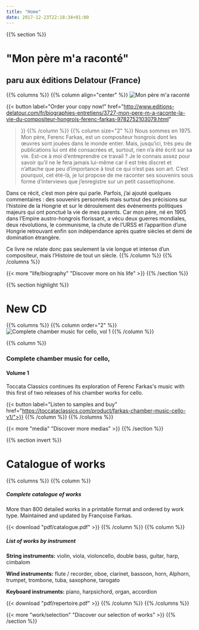 ```yaml
---
title: "Home"
date: 2017-12-23T22:18:34+01:00
---
```


{{% section %}}
# "Mon père m'a raconté"
## paru aux éditions Delatour (France)

{{% columns %}}
{{% column align="center" %}}
![Mon père m'a raconté](/media/img/book1.png "Mon père m'a raconté")<!-- display: block; max-width: 65%; margin: 40px auto; -->

{{< button
label="Order your copy now!"
href="http://www.editions-delatour.com/fr/biographies-entretiens/3727-mon-pere-m-a-raconte-la-vie-du-compositeur-hongrois-ferenc-farkas-9782752103079.html"
>}}
{{% /column %}}
{{% column size="2" %}}
Nous sommes en 1975. Mon père, Ferenc Farkas, est un compositeur hongrois dont
les œuvres sont jouées dans le monde entier. Mais, jusqu’ici, très peu de
publications lui ont été consacrées et, surtout, rien n’a été écrit sur sa vie.
Est-ce à moi d’entreprendre ce travail ? Je le connais assez pour savoir qu’il
ne le fera jamais lui-même car il est très discret et n’attache que peu
d’importance à tout ce qui n’est pas son art. C’est pourquoi, cet été-là,
je lui propose de me raconter ses souvenirs sous forme d’interviews que
j’enregistre sur un petit cassettophone.

Dans ce récit, c’est mon père qui parle. Parfois, j’ai ajouté quelques
commentaires : des souvenirs personnels mais surtout des précisions sur
l’histoire de la Hongrie et sur le déroulement des événements politiques
majeurs qui ont ponctué la vie de mes parents. Car mon père, né en 1905
dans l’Empire austro-hongrois florissant, a vécu deux guerres mondiales,
deux révolutions, le communisme, la chute de l’URSS et l’apparition d’une
Hongrie retrouvant enfin son indépendance après quatre siècles et demi de
domination étrangère.

Ce livre ne relate donc pas seulement la vie longue et intense d’un compositeur,
mais l’Histoire de tout un siècle.
{{% /column %}}
{{% /columns %}}

{{< more "life/biography" "Discover more on his life" >}}
{{% /section %}}

{{% section highlight %}}
# New CD

{{% columns %}}
{{% column order="2" %}}
![Complete chamber music for cello, vol 1](/media/img/cd1.jpg)
{{% /column %}}

{{% column %}}
### Complete chamber music for cello,
#### Volume 1

Toccata Classics continues its exploration of Ferenc Farkas's music with this first of two releases of his chamber works for cello.

{{< button label="Listen to samples and buy" href="https://toccataclassics.com/product/farkas-chamber-music-cello-v1/">}}
{{% /column %}}
{{% /columns %}}

{{< more "media" "Discover more medias" >}}
{{% /section %}}

{{% section invert %}}
# Catalogue of works

{{% columns %}}
{{% column %}}
##### Complete catalogue of works

More than 800 detailed works in a printable format and ordered by work type. Maintained and updated by Françoise Farkas.

{{< download "pdf/catalogue.pdf" >}}
{{% /column %}}
{{% column %}}
##### List of works by instrument

**String instruments:**
violin, viola, violoncello, double bass, guitar, harp, cimbalom

**Wind instruments:**
flute / recorder, oboe, clarinet, bassoon, horn, Alphorn, trumpet, trombone, tuba, saxophone, tarogato

**Keyboard instruments:**
piano, harpsichord, organ, accordion

{{< download "pdf/repertoire.pdf" >}}
{{% /column %}}
{{% /columns %}}

{{< more "work/selection" "Discover our selection of works" >}}
{{% /section %}}
